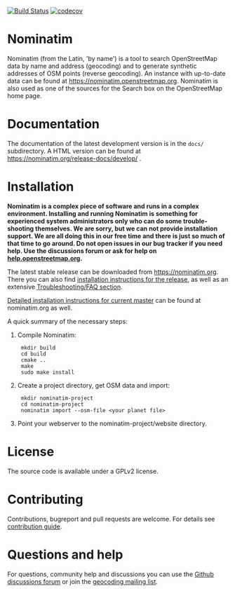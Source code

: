 [![Build Status](https://github.com/osm-search/Nominatim/workflows/CI%20Tests/badge.svg)](https://github.com/osm-search/Nominatim/actions?query=workflow%3A%22CI+Tests%22)
[![codecov](https://codecov.io/gh/osm-search/Nominatim/branch/master/graph/badge.svg?token=8P1LXrhCMy)](https://codecov.io/gh/osm-search/Nominatim)

Nominatim
=========

Nominatim (from the Latin, 'by name') is a tool to search OpenStreetMap data
by name and address (geocoding) and to generate synthetic addresses of
OSM points (reverse geocoding). An instance with up-to-date data can be found
at https://nominatim.openstreetmap.org. Nominatim is also used as one of the
sources for the Search box on the OpenStreetMap home page.

Documentation
=============

The documentation of the latest development version is in the
`docs/` subdirectory. A HTML version can be found at
https://nominatim.org/release-docs/develop/ .

Installation
============

**Nominatim is a complex piece of software and runs in a complex environment.
Installing and running Nominatim is something for experienced system
administrators only who can do some trouble-shooting themselves. We are sorry,
but we can not provide installation support. We are all doing this in our free
time and there is just so much of that time to go around. Do not open issues in
our bug tracker if you need help. Use the discussions forum
or ask for help on [help.openstreetmap.org](https://help.openstreetmap.org/).**

The latest stable release can be downloaded from https://nominatim.org.
There you can also find [installation instructions for the release](https://nominatim.org/release-docs/latest/admin/Installation), as well as an extensive [Troubleshooting/FAQ section](https://nominatim.org/release-docs/latest/admin/Faq/).

[Detailed installation instructions for current master](https://nominatim.org/release-docs/develop/admin/Installation)
can be found at nominatim.org as well.

A quick summary of the necessary steps:

1. Compile Nominatim:

        mkdir build
        cd build
        cmake ..
        make
        sudo make install

2. Create a project directory, get OSM data and import:

        mkdir nominatim-project
        cd nominatim-project
        nominatim import --osm-file <your planet file>

3. Point your webserver to the nominatim-project/website directory.


License
=======

The source code is available under a GPLv2 license.


Contributing
============

Contributions, bugreport and pull requests are welcome.
For details see [contribution guide](CONTRIBUTING.md).


Questions and help
==================

For questions, community help and discussions you can use the
[Github discussions forum](https://github.com/osm-search/Nominatim/discussions)
or join the
[geocoding mailing list](https://lists.openstreetmap.org/listinfo/geocoding).
